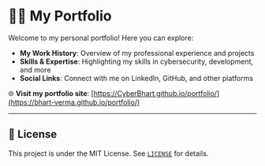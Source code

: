 # 👨‍💻 My Portfolio

Welcome to my personal portfolio! Here you can explore:

- **My Work History**: Overview of my professional experience and projects
- **Skills & Expertise**: Highlighting my skills in cybersecurity, development, and more
- **Social Links**: Connect with me on LinkedIn, GitHub, and other platforms

🌐 **Visit my portfolio site**: [https://CyberBhart.github.io/portfolio/](https://bhart-verma.github.io/portfolio/)

---

## 📄 License

This project is under the MIT License. See [`LICENSE`](./LICENSE) for details.
